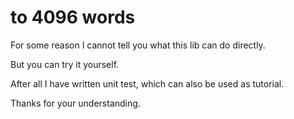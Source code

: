 # to 4096 words

For some reason I cannot tell you what this lib can do directly.

But you can try it yourself.

After all I have written unit test, which can also be used as tutorial.

Thanks for your understanding.
